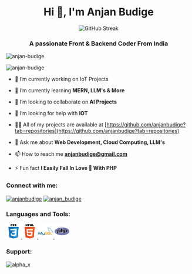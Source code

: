 <h1 align="center">Hi 👋, I'm Anjan Budige</h1>

<!--<picture>
<source 
  srcset="https://github-readme-stats.vercel.app/api?username=anjan-budige&show_icons=true&theme=dark"
  media="(prefers-color-scheme: dark)"
/>
<source
  srcset="https://github-readme-stats.vercel.app/api?username=anjan-budige&show_icons=true&theme=algolia"
  media="(prefers-color-scheme: light), (prefers-color-scheme: no-preference)"
/>
<img src="https://github-readme-stats.vercel.app/api?username=anjan-budige&show_icons=true&theme=radical" />
</picture>
-->
<p align="center">
    <img src="https://streak-stats.demolab.com?user=anjanbudige&theme=tokyonight" alt="GitHub Streak">
</p>


<h3 align="center">A passionate Front & Backend Coder From India</h3>

<p align="left"> <img src="https://komarev.com/ghpvc/?username=anjanbudige&label=Profile%20views&color=0e75b6&style=flat&theme=radiacal" alt="anjan-budige" /> </p>

<p align="left"><img src="https://github-profile-trophy.vercel.app/?username=anjanbudige" alt="anjan-budige" /></a> </p>

- 🔭 I’m currently working on IoT Projects

- 🌱 I’m currently learning **MERN, LLM's & More**

- 👯 I’m looking to collaborate on **AI Projects**

- 🤝 I’m looking for help with **IOT**

- 👨‍💻 All of my projects are available at [https://github.com/anjanbudige?tab=repositories](https://github.com/anjanbudige?tab=repositories)

- 💬 Ask me about **Web Development, Cloud Computing, LLM's**

- 📫 How to reach me **anjanbudige@gmail.com**

- ⚡ Fun fact **I Easily Fall In Love 💜 With PHP**

<h3 align="left">Connect with me:</h3>
<p align="left">
<a href="https://dev.to/anjanbudige" target="blank"><img align="center" src="https://raw.githubusercontent.com/rahuldkjain/github-profile-readme-generator/master/src/images/icons/Social/devto.svg" alt="anjanbudige" height="30" width="40" /></a>
<a href="https://www.codechef.com/users/anjan_budige" target="blank"><img align="center" src="https://cdn.jsdelivr.net/npm/simple-icons@3.1.0/icons/codechef.svg" alt="anjan_budige" height="30" width="40" /></a>
</p>

<h3 align="left">Languages and Tools:</h3>
<p align="left"> <a href="https://www.w3schools.com/css/" target="_blank" rel="noreferrer"> <img src="https://raw.githubusercontent.com/devicons/devicon/master/icons/css3/css3-original-wordmark.svg" alt="css3" width="40" height="40"/> </a> <a href="https://www.w3.org/html/" target="_blank" rel="noreferrer"> <img src="https://raw.githubusercontent.com/devicons/devicon/master/icons/html5/html5-original-wordmark.svg" alt="html5" width="40" height="40"/> </a> <a href="https://www.mysql.com/" target="_blank" rel="noreferrer"> <img src="https://raw.githubusercontent.com/devicons/devicon/master/icons/mysql/mysql-original-wordmark.svg" alt="mysql" width="40" height="40"/> </a> <a href="https://www.php.net" target="_blank" rel="noreferrer"> <img src="https://raw.githubusercontent.com/devicons/devicon/master/icons/php/php-original.svg" alt="php" width="40" height="40"/> </a> </p>

<h3 align="left">Support:</h3>
<p><a href="https://www.buymeacoffee.com/alpha_x"> <img align="left" src="https://cdn.buymeacoffee.com/buttons/v2/default-yellow.png" height="50" width="210" alt="alpha_x" /></a></p><br><br>

